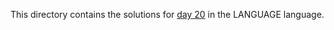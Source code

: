 This directory contains the solutions for [day 20](http://adventofcode.com/2016/day/20) in the LANGUAGE language.
